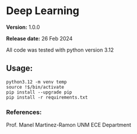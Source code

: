 # Deep Learning


**Version:** 1.0.0

**Release date:** 26 Feb 2024



All code was tested with python version 3.12

## Usage:

```console
python3.12 -m venv temp
source !$/bin/activate
pip install --upgrade pip
pip install -r requirements.txt
```

### References:

Prof. Manel Martinez-Ramon UNM ECE Department

